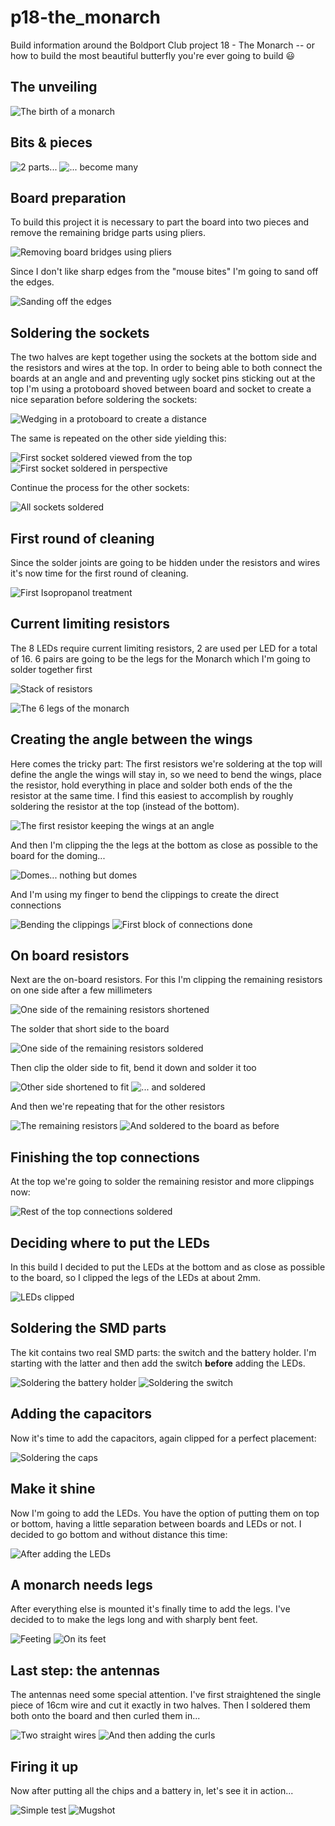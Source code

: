 # p18-the_monarch

Build information around the Boldport Club project 18 - The Monarch -- or how to build the most beautiful butterfly you're ever going to build 😃

## The unveiling

![The birth of a monarch](pics/P1050887.JPG)

## Bits & pieces

![2 parts...](pics/P1050888.JPG)
![... become many](pics/P1050889.JPG)

## Board preparation

To build this project it is necessary to part the board into two pieces and remove the remaining bridge parts using pliers.

![Removing board bridges using pliers](pics/P1050890.JPG)

Since I don't like sharp edges from the "mouse bites" I'm going to sand off the edges.

![Sanding off the edges](pics/P1050892.JPG)

## Soldering the sockets

The two halves are kept together using the sockets at the bottom side and the resistors and wires at the top.
In order to being able to both connect the boards at an angle and and preventing ugly socket pins sticking out at the top
I'm using a protoboard shoved between board and socket to create a nice separation before soldering the sockets:

![Wedging in a protoboard to create a distance](pics/P1050893.JPG)

The same is repeated on the other side yielding this:

![First socket soldered viewed from the top](pics/P1050895.JPG)
![First socket soldered in perspective](pics/P1050896.JPG)

Continue the process for the other sockets:

![All sockets soldered](pics/P1050898.JPG)

## First round of cleaning

Since the solder joints are going to be hidden under the resistors and wires it's now time for the first round of cleaning.

![First Isopropanol treatment](pics/P1050900.JPG)

## Current limiting resistors

The 8 LEDs require current limiting resistors, 2 are used per LED for a total of 16. 6 pairs are going to be the legs for the Monarch which I'm going to solder together first

![Stack of resistors](pics/P1050902.JPG)

![The 6 legs of the monarch](pics/P1050903.JPG)

## Creating the angle between the wings

Here comes the tricky part: The first resistors we're soldering at the top will define the angle the wings will stay in, so we need to bend the wings, place the resistor, hold everything in place and solder both ends of the the resistor at the same time. I find this easiest to accomplish by roughly soldering the resistor at the top (instead of the bottom).

![The first resistor keeping the wings at an angle](pics/P1050905.JPG)

And then I'm clipping the the legs at the bottom as close as possible to the board for the doming...

![Domes... nothing but domes](pics/P1050908.JPG)

And I'm using my finger to bend the clippings to create the direct connections

![Bending the clippings](pics/P1050909.JPG)
![First block of connections done](pics/P1050910.JPG)

## On board resistors

Next are the on-board resistors. For this I'm clipping the remaining resistors on one side after a few millimeters

![One side of the remaining resistors shortened](pics/P1050911.JPG)

The solder that short side to the board

![One side of the remaining resistors soldered](pics/P1050912.JPG)

Then clip the older side to fit, bend it down and solder it too

![Other side shortened to fit](pics/P1050913.JPG)
![... and soldered](pics/P1050914.JPG)

And then we're repeating that for the other resistors

![The remaining resistors](pics/P1050915.JPG)
![And soldered to the board as before](pics/P1050916.JPG)

## Finishing the top connections

At the top we're going to solder the remaining resistor and more clippings now:

![Rest of the top connections soldered](pics/P1050917.JPG)

## Deciding where to put the LEDs

In this build I decided to put the LEDs at the bottom and as close as possible to the board, so I clipped the legs of the LEDs at about 2mm.

![LEDs clipped](pics/P1050918.JPG)

## Soldering the SMD parts

The kit contains two real SMD parts: the switch and the battery holder. I'm starting with the latter and then add the switch **before** adding the LEDs.

![Soldering the battery holder](pics/P1050921.JPG)
![Soldering the switch](pics/P1050922.JPG)

## Adding the capacitors

Now it's time to add the capacitors, again clipped for a perfect placement:

![Soldering the caps](pics/P1050923.JPG)

## Make it shine

Now I'm going to add the LEDs. You have the option of putting them on top or bottom, having a little separation between boards and LEDs or not. I decided to go bottom and without distance this time:

![After adding the LEDs](pics/P1050924.JPG)

## A monarch needs legs

After everything else is mounted it's finally time to add the legs. I've decided to to make the legs long and with sharply bent feet.

![Feeting](pics/P1050925.JPG)
![On its feet](pics/P1050926.JPG)

## Last step: the antennas

The antennas need some special attention. I've first straightened the single piece of 16cm wire and cut it exactly in two halves. Then I soldered them both onto the board and then curled them in...

![Two straight wires](pics/P1050929.JPG)
![And then adding the curls](pics/P1050930.JPG)

## Firing it up

Now after putting all the chips and a battery in, let's see it in action...

![Simple test](pics/P1050931.JPG)
![Mugshot](pics/P1050938.JPG)
